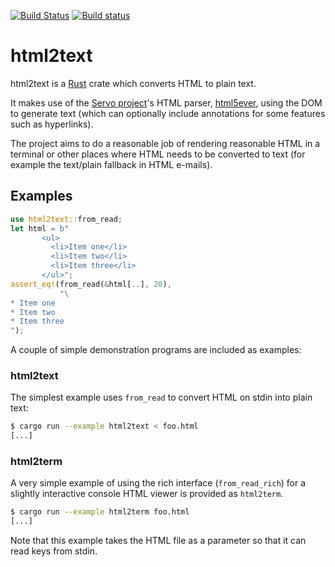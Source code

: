 [![Build Status](https://travis-ci.org/jugglerchris/rust-html2text.svg?branch=master)](https://travis-ci.org/jugglerchris/rust-html2text)
[![Build status](https://ci.appveyor.com/api/projects/status/bud4fnrvjbvuw26m/branch/master?svg=true)](https://ci.appveyor.com/project/jugglerchris/rust-html2text/branch/master)

# html2text

html2text is a [Rust](http://www.rust-lang.org/) crate which converts HTML to
plain text.

It makes use of the [Servo project](https://github.com/servo/servo)'s HTML
parser, [html5ever](https://github.com/servo/html5ever/), using the DOM to
generate text (which can optionally include annotations for some features such
as hyperlinks).

The project aims to do a reasonable job of rendering reasonable HTML in a
terminal or other places where HTML needs to be converted to text (for
example the text/plain fallback in HTML e-mails).

## Examples

```rust
use html2text::from_read;
let html = b"
       <ul>
         <li>Item one</li>
         <li>Item two</li>
         <li>Item three</li>
       </ul>";
assert_eq!(from_read(&html[..], 20),
           "\
* Item one
* Item two
* Item three
");
```

A couple of simple demonstration programs are included as examples:

### html2text

The simplest example uses `from_read` to convert HTML on stdin into plain
text:

```sh
$ cargo run --example html2text < foo.html
[...]
```

### html2term

A very simple example of using the rich interface (`from_read_rich`) for a
slightly interactive console HTML viewer is provided as `html2term`.

```sh
$ cargo run --example html2term foo.html
[...]
```

Note that this example takes the HTML file as a parameter so that it can
read keys from stdin.